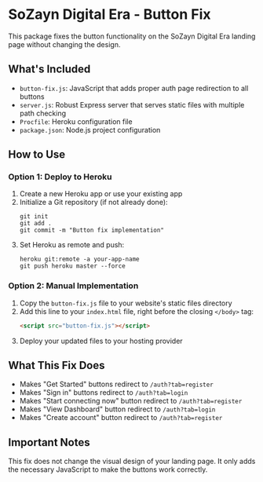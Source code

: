 # SoZayn Digital Era - Button Fix

This package fixes the button functionality on the SoZayn Digital Era landing page without changing the design.

## What's Included

- `button-fix.js`: JavaScript that adds proper auth page redirection to all buttons
- `server.js`: Robust Express server that serves static files with multiple path checking
- `Procfile`: Heroku configuration file
- `package.json`: Node.js project configuration

## How to Use

### Option 1: Deploy to Heroku

1. Create a new Heroku app or use your existing app
2. Initialize a Git repository (if not already done):
   ```
   git init
   git add .
   git commit -m "Button fix implementation"
   ```
3. Set Heroku as remote and push:
   ```
   heroku git:remote -a your-app-name
   git push heroku master --force
   ```

### Option 2: Manual Implementation

1. Copy the `button-fix.js` file to your website's static files directory
2. Add this line to your `index.html` file, right before the closing `</body>` tag:
   ```html
   <script src="button-fix.js"></script>
   ```
3. Deploy your updated files to your hosting provider

## What This Fix Does

- Makes "Get Started" buttons redirect to `/auth?tab=register`
- Makes "Sign in" buttons redirect to `/auth?tab=login`
- Makes "Start connecting now" button redirect to `/auth?tab=register`
- Makes "View Dashboard" button redirect to `/auth?tab=login`
- Makes "Create account" button redirect to `/auth?tab=register`

## Important Notes

This fix does not change the visual design of your landing page. It only adds the necessary JavaScript to make the buttons work correctly.